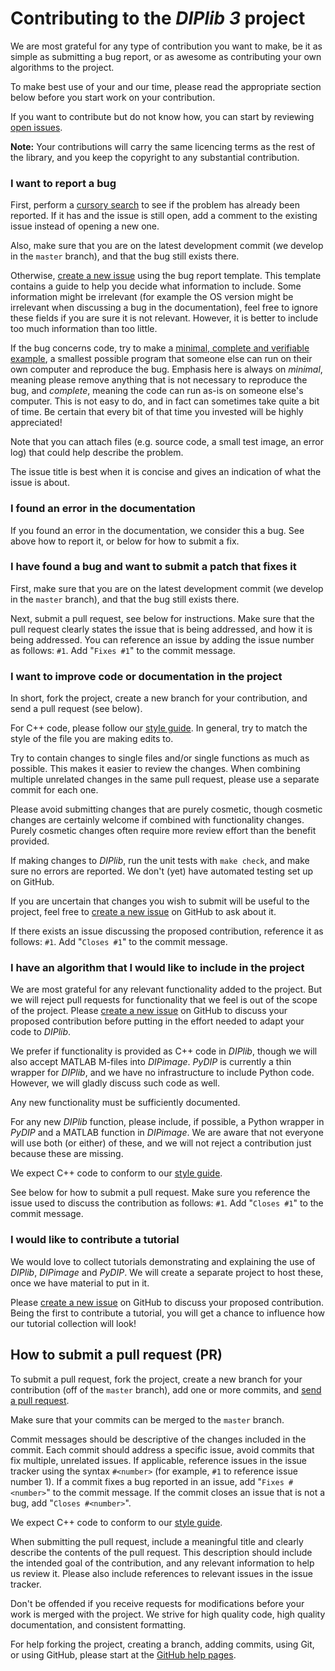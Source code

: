 # Contributing to the *DIPlib 3* project

We are most grateful for any type of contribution you want to make, be it as simple
as submitting a bug report, or as awesome as contributing your own algorithms to the
project.

To make best use of your and our time, please read the appropriate section below
before you start work on your contribution.

If you want to contribute but do not know how, you can start by reviewing
[open issues](https://github.com/DIPlib/diplib/issues).

**Note:** Your contributions will carry the same licencing terms as the rest of the
library, and you keep the copyright to any substantial contribution.


### I want to report a bug

First, perform a [cursory search](https://github.com/DIPlib/diplib/issues?q=is%3Aissue) to see
if the problem has already been reported. If it has and the issue is still open, add a comment
to the existing issue instead of opening a new one.

Also, make sure that you are on the latest development commit (we develop in the `master` branch),
and that the bug still exists there.

Otherwise, [create a new issue](https://github.com/DIPlib/diplib/issues/new?template=bug_report.md)
using the bug report template. This template contains a guide to help you decide what information
to include. Some information might be irrelevant (for example the OS version might be irrelevant when
discussing a bug in the documentation), feel free to ignore these fields if you are sure it is not
relevant. However, it is better to include too much information than too little.

If the bug concerns code, try to make a [minimal, complete and verifiable example](https://stackoverflow.com/help/mcve),
a smallest possible program that someone else can run on their own computer and reproduce the bug.
Emphasis here is always on *minimal*, meaning please remove anything that is not necessary to reproduce
the bug, and *complete*, meaning the code can run as-is on someone else's computer. This is not
easy to do, and in fact can sometimes take quite a bit of time. Be certain that every bit of that
time you invested will be highly appreciated!

Note that you can attach files (e.g. source code, a small test image, an error log) that could help
describe the problem.

The issue title is best when it is concise and gives an indication of what the issue is about.

### I found an error in the documentation

If you found an error in the documentation, we consider this a bug. See above how to report it, or
below for how to submit a fix.

### I have found a bug and want to submit a patch that fixes it

First, make sure that you are on the latest development commit (we develop in the `master` branch), and
that the bug still exists there.

Next, submit a pull request, see below for instructions. Make sure that the pull request clearly
states the issue that is being addressed, and how it is being addressed. You can reference an issue
by adding the issue number as follows: `#1`. Add "`Fixes #1`" to the commit message.

### I want to improve code or documentation in the project

In short, fork the project, create a new branch for your contribution, and send a pull request
(see below).

For C++ code, please follow our [style guide](https://diplib.github.io/diplib-docs/styleguide.html).
In general, try to match the style of the file you are making edits to.

Try to contain changes to single files and/or single functions as much as possible. This makes it
easier to review the changes. When combining multiple unrelated changes in the same pull request,
please use a separate commit for each one.

Please avoid submitting changes that are purely cosmetic, though cosmetic changes are certainly
welcome if combined with functionality changes. Purely cosmetic changes often require more review
effort than the benefit provided.

If making changes to *DIPlib*, run the unit tests with `make check`, and make sure no errors are
reported. We don't (yet) have automated testing set up on GitHub.

If you are uncertain that changes you wish to submit will be useful to the project, feel free to
[create a new issue](https://github.com/DIPlib/diplib/issues/new) on GitHub to ask about it.

If there exists an issue discussing the proposed contribution, reference it as follows: `#1`.
Add "`Closes #1`" to the commit message.

### I have an algorithm that I would like to include in the project

We are most grateful for any relevant functionality added to the project. But we will reject
pull requests for functionality that we feel is out of the scope of the project. Please
[create a new issue](https://github.com/DIPlib/diplib/issues/new) on GitHub to discuss your
proposed contribution before putting in the effort needed to adapt your code to *DIPlib*.

We prefer if functionality is provided as C++ code in *DIPlib*, though we will also accept
MATLAB M-files into *DIPimage*. *PyDIP* is currently a thin wrapper for *DIPlib*, and we have
no infrastructure to include Python code. However, we will gladly discuss such code as well.

Any new functionality must be sufficiently documented.

For any new *DIPlib* function, please include, if possible, a Python wrapper in *PyDIP* and
a MATLAB function in *DIPimage*. We are aware that not everyone will use both (or either) of
these, and we will not reject a contribution just because these are missing.

We expect C++ code to conform to our [style guide](https://diplib.github.io/diplib-docs/styleguide.html).

See below for how to submit a pull request. Make sure you reference the issue used to discuss
the contribution as follows: `#1`. Add "`Closes #1`" to the commit message.

### I would like to contribute a tutorial

We would love to collect tutorials demonstrating and explaining the use of *DIPlib*, *DIPimage*
and *PyDIP*. We will create a separate project to host these, once we have material to put
in it.

Please [create a new issue](https://github.com/DIPlib/diplib/issues/new) on GitHub to discuss
your proposed contribution. Being the first to contribute a tutorial, you will get a chance
to influence how our tutorial collection will look!


## How to submit a pull request (PR)

To submit a pull request, fork the project, create a new branch for your contribution (off of
the `master` branch), add one or more commits, and [send a pull request](https://github.com/DIPlib/diplib/pulls).

Make sure that your commits can be merged to the `master` branch.

Commit messages should be descriptive of the changes included in the commit. Each commit should
address a specific issue, avoid commits that fix multiple, unrelated issues. If applicable, reference
issues in the issue tracker using the syntax `#<number>` (for example, `#1` to reference issue number 1).
If a commit fixes a bug reported in an issue, add "`Fixes #<number>`" to the commit message. If the commit
closes an issue that is not a bug, add "`Closes #<number>`".

We expect C++ code to conform to our [style guide](https://diplib.github.io/diplib-docs/styleguide.html).

When submitting the pull request, include a meaningful title and clearly describe the contents
of the pull request. This description should include the intended goal of the contribution, and
any relevant information to help us review it. Please also include references to relevant issues
in the issue tracker.

Don't be offended if you receive requests for modifications before your work is merged with
the project. We strive for high quality code, high quality documentation, and consistent formatting.

For help forking the project, creating a branch, adding commits, using Git, or using GitHub, please
start at the [GitHub help pages](https://help.github.com).
